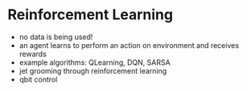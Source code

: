 # Reinforcement Learning

- no data is being used!
- an agent learns to perform an action on environment and receives rewards
- example algorithms: QLearning, DQN, SARSA
- jet grooming through reinforcement learning
- qbit control
